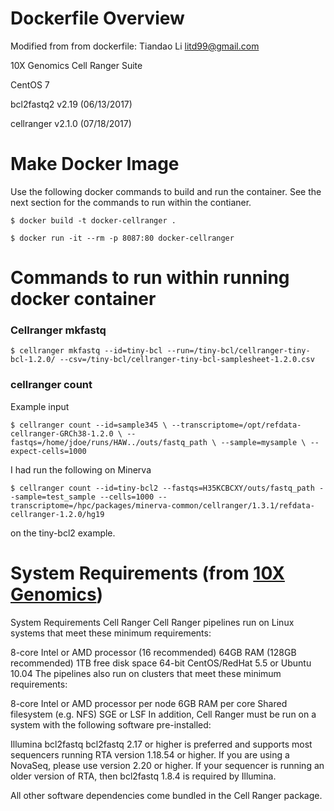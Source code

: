# Dockerfile Overview
Modified from from dockerfile: Tiandao Li <litd99@gmail.com>

10X Genomics Cell Ranger Suite

CentOS 7

bcl2fastq2 v2.19 (06/13/2017)

cellranger v2.1.0 (07/18/2017)

# Make Docker Image
  Use the following docker commands to build and run the container. See the next section for the commands to run within the contianer.

  `$ docker build -t docker-cellranger .`

  `$ docker run -it --rm -p 8087:80 docker-cellranger`

# Commands to run within running docker container


  ### Cellranger mkfastq
  `$ cellranger mkfastq --id=tiny-bcl --run=/tiny-bcl/cellranger-tiny-bcl-1.2.0/ --csv=/tiny-bcl/cellranger-tiny-bcl-samplesheet-1.2.0.csv`


  ### cellranger count

  Example input

  `$ cellranger count --id=sample345 \
                      --transcriptome=/opt/refdata-cellranger-GRCh38-1.2.0 \
                      --fastqs=/home/jdoe/runs/HAW../outs/fastq_path \
                      --sample=mysample \
                      --expect-cells=1000`

  I had run the following on Minerva

  `$ cellranger count --id=tiny-bcl2 --fastqs=H35KCBCXY/outs/fastq_path --sample=test_sample --cells=1000 --transcriptome=/hpc/packages/minerva-common/cellranger/1.3.1/refdata-cellranger-1.2.0/hg19`

  on the tiny-bcl2 example.


# System Requirements (from [10X Genomics](https://support.10xgenomics.com/single-cell-gene-expression/software/overview/system-requirements))

System Requirements
Cell Ranger
Cell Ranger pipelines run on Linux systems that meet these minimum requirements:

8-core Intel or AMD processor (16 recommended)
64GB RAM (128GB recommended)
1TB free disk space
64-bit CentOS/RedHat 5.5 or Ubuntu 10.04
The pipelines also run on clusters that meet these minimum requirements:

8-core Intel or AMD processor per node
6GB RAM per core
Shared filesystem (e.g. NFS)
SGE or LSF
In addition, Cell Ranger must be run on a system with the following software pre-installed:

Illumina bcl2fastq
bcl2fastq 2.17 or higher is preferred and supports most sequencers running RTA version 1.18.54 or higher. If you are using a NovaSeq, please use version 2.20 or higher. If your sequencer is running an older version of RTA, then bcl2fastq 1.8.4 is required by Illumina.

All other software dependencies come bundled in the Cell Ranger package.